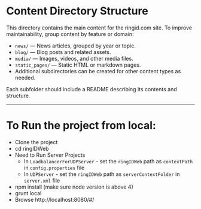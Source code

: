 # Content Directory Structure

This directory contains the main content for the ringid.com site. To improve maintainability, group content by feature or domain:

- `news/` — News articles, grouped by year or topic.
- `blog/` — Blog posts and related assets.
- `media/` — Images, videos, and other media files.
- `static_pages/` — Static HTML or markdown pages.
- Additional subdirectories can be created for other content types as needed.

Each subfolder should include a README describing its contents and structure.

---

# To Run the project from local:

* Clone the project
* cd ringIDWeb
* Need to Run Server Projects
    - In `LoadbalancerForUDPServer` - set the `ringIDWeb` path as `contextPath` in `config.properties` file
    - In `UDPServer` - set the `ringIDWeb` path as `serverContextFolder` in `server.xml` file
* npm install (make sure node version is above 4)
* grunt local
* Browse http://localhost:8080/#/